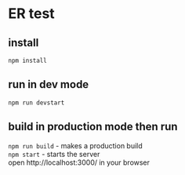 # ER test

## install
`npm install`

## run in dev mode
`npm run devstart`

## build in production mode then run
`npm run build` - makes a production build\
`npm start` - starts the server\
open http://localhost:3000/ in your browser